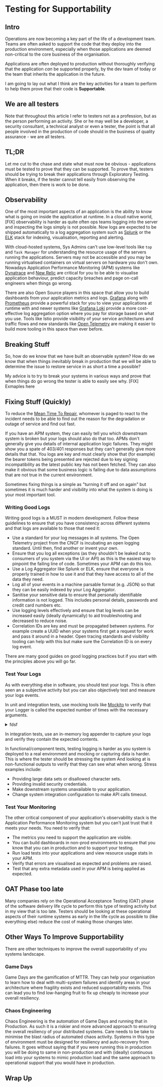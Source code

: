 # Testing for Supportability

## Intro
Operations are now becoming a key part of the life of a development team.  Teams are often asked to support the code
that they deploy into the production environment, especially when those applications are deemed non-critical to the
core business of the organisation.

Applications are often deployed to production without thoroughly verifying that the application _can_ be supported
properly, by the dev team of today or the team that inherits the application in the future. 

I am going to lay out what I think are the key activities for a team to perform to help them prove that their code is
**Supportable**.

## We are all testers
Note that throughout this article I refer to testers not as a profession, but as the person performing an activity.
She or he may well be a developer, a security consultant, a technical analyst or even a tester, the point is that
all people involved in the production of code should in the business of quality assurance - we are all testers. 

## TL;DR
Let me cut to the chase and state what must now be obvious - applications must be tested to prove that they can be
supported. To prove that, testers should be trying to break their applications through Exploratory Testing.  When it
breaks, if the tester cannot tell easily from observing the application, then there is work to be done.

## Observability
One of the most important aspects of an application is the ability to know what is going on inside the
application at runtime.  In a cloud native world, [FIX] observability is harder as quite often ops teams logging into
the server and inspecting the logs simply is not possible. Now logs are expected to be shipped automatically to a log
aggregation system such as [Splunk](https://www.splunk.com/ "Splunk") or the 
[ELK](https://www.elastic.co/what-is/elk-stack "ELK Stack") stack for indexing, visualisation, reporting and alerting.

With cloud-hosted systems, Sys Admins can't use low-level tools like `top` and `Task Manager` for understanding the
resource usage of the servers running the applications.  Servers may not be accessible and you may be running
virtualised containers on virtual servers on hardware you don't own.  Nowadays Application Performance Monitoring (APM)
systems like [Dynatrace](https://www.dynatrace.com/) and [New Relic](https://newrelic.com/) are critical for you to
be able to visualise application behaviour, predict capacity breaches and page on-call engineers when things go wrong.

There are also Open Source players in this space that allow you to build dashboards from your application metrics and
logs.  [Grafana](https://grafana.com/ "Grafana") along with [Prometheus](https://prometheus.io/ "Prometheus") provide a
powerful stack for you to view your applications at runtime with and newer systems like 
[Grafana Loki](https://grafana.com/docs/loki/ "Grafana Loki") provide a more cost-effective log aggregation option
where you pay for storage based on what you use. Tools like Istio provide visibility of your service architectures
and traffic flows and new standards like [Open Telemetry](https://opentelemetry.io/) are making it easier to build more 
tooling in this space than ever before. 

## Breaking Stuff
So, how do we know that we have built an observable system?  How do we know that when things inevitably break in
production that we will be able to determine the issue to restore service in as short a time a possible?

My advice is to try to break your systems in various ways and prove that when things do go wrong the tester is able
to easily see why. [FIX] Exmaples here

## Fixing Stuff (Quickly)
To reduce the [Mean Time To Repair](https://en.wikipedia.org/wiki/Mean_time_to_repair), whomever is paged to react to
the incident needs to be able to find out the reason for the degradation or outage of service and find out fast.

If you have an APM system, they can easily tell you which downstream system is broken but your logs should also do
that too.  APMs don't generally give you details of internal application logic failures.  They might show you a
spate of 403/401 responses but they can't generally give more details that that.  You logs are key and must clearly
show that (for example) the bearer tokens being presented are rejected due to key signing incompatibility as the
latest public key has not been fetched.  They can also make it obvious that some business logic is failing due to
data assumptions that are not true in the current environment.

Sometimes fixing things is a simple as "turning it off and on again" but sometimes it is much harder and visibility
into what the system is doing is your most important tool.

### Writing Good Logs
Writing good logs is a MUST in modern development.  Follow these guidelines to ensure that you have consistency
across different systems and that logs are available to those that need it:
* Use a standard for your log messages in all systems. The Open Telemetry project from the CNCF is incubating an open
  logging standard.  Until then, find another or invent your own.    
* Ensure that you log all exceptions (as they shouldn't be leaked out to consumers of you system via the UI or API) 
  as this is the easiest way to pinpoint the failing line of code.  Sometimes your APM can do this too.  
* Use a Log Aggregator like Splunk or ELK, ensure that everyone is properly trained in how to use it and that they
  have access to all of the data they need.
* Log all of your events in a machine parsable format (e.g. JSON) so that they can be easily indexed by your Log
  Aggregator.
* Sanitise your sensitive data to ensure that personally identifiable information is not logged.  This includes
  personal details, passwords and credit card numbers etc.  
* Use logging levels effectively and ensure that log levels can be increased easily (ideally dynamically) to aid
  troubleshooting and decreased to reduce noise.    
* Correlation IDs are key and must be propagated between systems.  For example create a UUID when your systems first
  get a request for work and pass it around in a header.  Open tracing standards and visibility tooling can help with
  this but make sure the Correlation ID is on every log event.   

There are many good guides on good logging practices but if you start with the principles above you will go far.

### Test Your Logs
As with everything else in software, you should test your logs.  This is often seen an a subjective activity but you
can also objectively test and measure your logs events.

In unit and integration tests, use mocking tools like [Mockito](https://site.mockito.org/) to verify that your Logger is
called the expected number of times with the necessary arguments. 

<details>
<summary>fdsf</summary>
<p>
```java
public class MetricsAnalyserTest {

    @InjectMocks
    private MetricsAnalyser metricsAnalyser;

    @Mock
    private Logger logger;
 
    @Test
    public void thatIfIssuesExistInMultipleCategoriesThenAllAreLogged() throws Exception {
        Metrics metrics = aMetrics()
                .withCriticalIssues(100).build();
    
        try {
            metricsAnalyser.analyse(metrics);
            fail("Exception expected");
        } catch (Exception ex) {
            assertThat(ex, instanceOf(MojoFailureException.class));
        }
        
        // Verify errors events are recorded 
        verify(logger).error(any(Exception.class));
        // Verify warning events are recorded
        verify(logger).warn(ERROR_TEMPLATE, CRITICAL, 100);
    }
}
/```
</p>

</details>

In integration tests, use an in-memory log appender to capture your logs and verify they contain the expected contents.

In functional/component tests, testing logging is harder as you system is deployed to a real environment and mocking or 
capturing data is harder.  This is where the tester should be stressing the system And looking at is non-functional
outputs to verify that they can see what when wrong.  Stress examples include:
* Providing large data sets or disallowed character sets.
* Providing invalid security credentials.
* Make downstream systems unavailable to your application.
* Change system integration configuration to make API calls timeout. 

### Test Your Monitoring
The other critical component of your application's observability stack is the Application Performance Monitoring system
but you can't just trust that it meets your needs.  You need to verify that:
* The metrics you need to support the application are visible.
* You can build dashboards in non-prod environments to ensure that you know that you can in production and to support
  your testing.
* Run load tests into your applications and view resource usage stats in your APM. 
* Verify that errors are visualised as expected and problems are raised.
* Test that any extra metadata used in your APM is being applied as expected. 

## OAT Phase too late
Many companies rely on the Operational Acceptance Testing (OAT) phase of the software delivery life cycle to perform
this type of testing activity but in my view that is too late.  Testers should be looking at these operational
aspects of their runtime systems as early in the life cycle as possible to (like everything else) reduce the cost of
making those changes later. 

## Other Ways To Improve Supportability
There are other techniques to improve the overall supportability of you systems landscape.

### Game Days
Game Days are the gamification of MTTR.  They can help your organisation to learn how to deal with multi-system failures
and identify areas in your architecture where fragility exists and reduced supportability exists.  This can lead you
to find low-hanging fruit to fix up cheaply to increase your overall resiliency.  
    
### Chaos Engineering
Chaos Engineering is the automation of Game Days and running that in Production.  As such it is a riskier and more
advanced approach to ensuring the overall resiliency of your distributed systems.  Care needs to be take to minimise
the blast radius of automated chaos activity. Systems in this type of environment must be designed for resiliency and
auto-recovery from failures.  It goes without saying that if you were running this in production you will be doing to
same in non-production and with (ideally) continuous load into your systems to mimic production load and the same
approach to operational support that you would have in production. 

## Wrap Up


